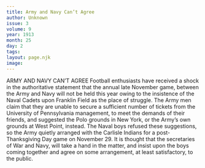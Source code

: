 ```yaml
---
title: Army and Navy Can’t Agree
author: Unknown
issue: 3
volume: 9
year: 1913
month: 25
day: 2
tags:
layout: page.njk
image:
---
```

ARMY AND NAVY CAN’T AGREE    Football enthusiasts have received a shock in the authoritative statement that the annual late November game, between the Army and Navy will not be held this year owing to the insistence of the Naval Cadets upon Franklin Field as the place of struggle. The Army men claim that they are unable to secure a sufficient number of tickets from the University of Pennsylvania management, to meet the demands of their friends, and suggested the Polo grounds in New York, or the Army’s own grounds at West Point, instead. The Naval boys refused these suggestions, so the Army quietly arranged with the Carlisle Indians for a post-Thanksgiving Day game on November 29.    It is thought that the secretaries of War and Navy, will take a hand in the matter, and insist upon the boys coming together and agree on some arrangement, at least satisfactory, to the public. 
